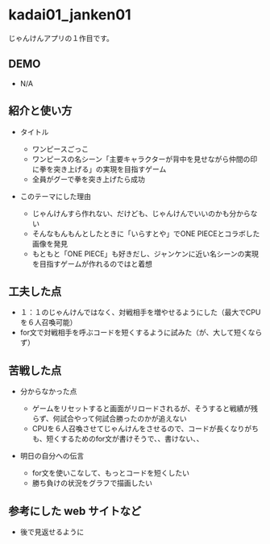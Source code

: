 # kadai01_janken01
じゃんけんアプリの１作目です。

## DEMO

  - N/A

## 紹介と使い方

  - タイトル
    - ワンピースごっこ
    - ワンピースの名シーン「主要キャラクターが背中を見せながら仲間の印に拳を突き上げる」の実現を目指すゲーム
    - 全員がグーで拳を突き上げたら成功

  - このテーマにした理由
    - じゃんけんすら作れない、だけども、じゃんけんでいいのかも分からない
    - そんなもんもんとしたときに「いらすとや」でONE PIECEとコラボした画像を発見
    - もともと「ONE PIECE」も好きだし、ジャンケンに近い名シーンの実現を目指すゲームが作れるのではと着想

## 工夫した点

  - １：１のじゃんけんではなく、対戦相手を増やせるようにした（最大でCPUを６人召喚可能）
  - for文で対戦相手を呼ぶコードを短くするように試みた（が、大して短くならず）

## 苦戦した点

  - 分からなかった点
    - ゲームをリセットすると画面がリロードされるが、そうすると戦績が残らず、何試合やって何試合勝ったのかが追えない
    - CPUを６人召喚させてじゃんけんをさせるので、コードが長くなりがちも、短くするためのfor文が書けそうで、、書けない、、

  - 明日の自分への伝言
    - for文を使いこなして、もっとコードを短くしたい
    - 勝ち負けの状況をグラフで描画したい

## 参考にした web サイトなど

  - 後で見返せるように
